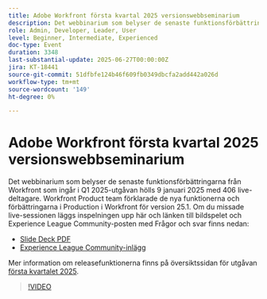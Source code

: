 ```yaml
---
title: Adobe Workfront första kvartal 2025 versionswebbseminarium
description: Det webbinarium som belyser de senaste funktionsförbättringarna från Workfront som ingår i Q1 2025-utgåvan hölls 9 januari 2025 med 406 live-deltagare. Workfront Product team förklarade de nya funktionerna och förbättringarna i Production i Workfront för version 25.1.
role: Admin, Developer, Leader, User
level: Beginner, Intermediate, Experienced
doc-type: Event
duration: 3348
last-substantial-update: 2025-06-27T00:00:00Z
jira: KT-18441
source-git-commit: 51dfbfe124b46f609fb0349dbcfa2add442a026d
workflow-type: tm+mt
source-wordcount: '149'
ht-degree: 0%

---
```



# Adobe Workfront första kvartal 2025 versionswebbseminarium

Det webbinarium som belyser de senaste funktionsförbättringarna från Workfront som ingår i Q1 2025-utgåvan hölls 9 januari 2025 med 406 live-deltagare. Workfront Product team förklarade de nya funktionerna och förbättringarna i Production i Workfront för version 25.1. Om du missade live-sessionen läggs inspelningen upp här och länken till bildspelet och Experience League Community-posten med Frågor och svar finns nedan:

* [Slide Deck PDF](https://cdn.experience.workfront.com/Training/Guides/Customer+Success+at+Scale/010925+-+25.1+First+Quarter+2025+Release+Webinar.pdf)
* [Experience League Community-inlägg](https://experienceleaguecommunities.adobe.com/t5/workfront-discussions/event-follow-up-adobe-workfront-first-quarter-2025-release/td-p/729761)

Mer information om releasefunktionerna finns på översiktssidan för utgåvan [första kvartalet 2025](https://experienceleague.adobe.com/en/docs/workfront/using/product-announcements/product-releases/release-25-q1/25-q1-release-overview#report-and-dashboard-enhancements).

>[!VIDEO](https://video.tv.adobe.com/v/3464380/?learn=on&enablevpops)
